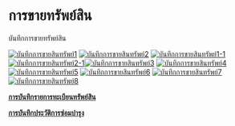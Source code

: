 # การขายทรัพย์สิน

บันทึกการขายทรัพย์สิน

[![บันทึกการขายสินทรัพย์1](/images/บันทึกการขายสินทรัพย์1.jpg)](/images/บันทึกการขายสินทรัพย์1.jpg)
[![บันทึกการขายสินทรัพย์2](/images/บันทึกการขายสินทรัพย์2.jpg)](/images/บันทึกการขายสินทรัพย์2.jpg)
[![บันทึกการขายสินทรัพย์1-1](/images/บันทึกการขายสินทรัพย์1-1.jpg)](/images/บันทึกการขายสินทรัพย์1-1.jpg)
[![บันทึกการขายสินทรัพย์2-1](/images/บันทึกการขายสินทรัพย์2-1.jpg)](/images/บันทึกการขายสินทรัพย์2-1.jpg)[![บันทึกการขายสินทรัพย์3](/images/บันทึกการขายสินทรัพย์3.jpg)](/images/บันทึกการขายสินทรัพย์3.jpg)
[![บันทึกการขายสินทรัพย์4](/images/บันทึกการขายสินทรัพย์4.jpg)](/images/บันทึกการขายสินทรัพย์4.jpg)
[![บันทึกการขายสินทรัพย์5](/images/บันทึกการขายสินทรัพย์5.jpg)](/images/บันทึกการขายสินทรัพย์5.jpg)
[![บันทึกการขายสินทรัพย์6](/images/บันทึกการขายสินทรัพย์6.jpg)](/images/บันทึกการขายสินทรัพย์6.jpg)
[![บันทึกการขายสินทรัพย์7](/images/บันทึกการขายสินทรัพย์7.jpg)](/images/บันทึกการขายสินทรัพย์7.jpg)
[![บันทึกการขายสินทรัพย์8](/images/บันทึกการขายสินทรัพย์8.jpg)](/images/บันทึกการขายสินทรัพย์8.jpg)



[**การบันทึกรายการทะเบียนทรัพย์สิน**](http://www.smlaccount.com/manual/?page_id=734)

[**การบันทึกประวัติการซ่อมบำรุง**](http://www.smlaccount.com/manual/?page_id=738)



